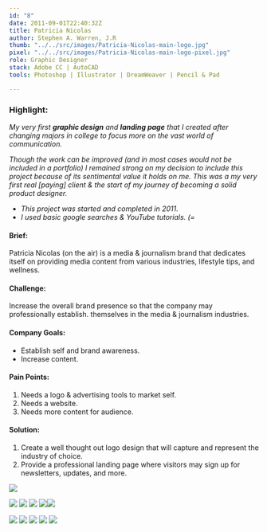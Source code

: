 ```yaml
---
id: "8"
date: 2011-09-01T22:40:32Z
title: Patricia Nicolas
author: Stephen A. Warren, J.R
thumb: "../../src/images/Patricia-Nicolas-main-logo.jpg"
pixel: "../../src/images/Patricia-Nicolas-main-logo-pixel.jpg"
role: Graphic Designer
stack: Adobe CC | AutoCAD
tools: Photoshop | Illustrator | DreamWeaver | Pencil & Pad

---
```

### **Highlight:**

_My very first **graphic design** and **landing page** that I created after changing majors in college to focus more on the vast world of communication._

_Though the work can be improved (and in most cases would not be included in a portfolio) I remained strong on my decision to include this project because of its sentimental value it holds on me. This was a my very first real \[paying\] client & the start of my journey of becoming a solid product designer._

* _This project was started and completed in 2011._
* _I used basic google searches & YouTube tutorials. (=_

#### **Brief:**

Patricia Nicolas (on the air) is a media & journalism brand that dedicates itself on providing media content from various industries, lifestyle tips, and wellness.

#### **Challenge:**

Increase the overall brand presence so that the company may professionally establish. themselves in the media & journalism industries.

#### **Company Goals:**

* Establish self and brand awareness.
* Increase content.

#### **Pain Points:**

1. Needs a logo & advertising tools to market self.
2. Needs a website.
3. Needs more content for audience.

#### **Solution:**

1. Create a well thought out logo design that will capture and represent the industry of choice.
2. Provide a professional landing page where visitors may sign up for newsletters, updates, and more.

![](../../src/images/Patricia-Nicolas-main-logo.jpg)

![](../../src/images/Patricia-Nicolas-mock-two.png)
![](../../src/images/Patricia-Nicolas-mock-three.png)
![](../../src/images/Patricia-Nicolas-mock-four.png)
![](../../src/images/Patricia-Nicolas-mock-five.png)![](../../src/images/Patricia-Nicolas-mock-six.png)

![](../../src/images/Patricia-Nicolas-mock-final.png)
![](../../src/images/Patricia-Nicolas-final.jpg)
![](../../src/images/Patricia-Nicolas-material.png)
![](../../src/images/Patricia-Nicolas-home.png)
![](../../src/images/Patricia-Nicolas-thanks.png)